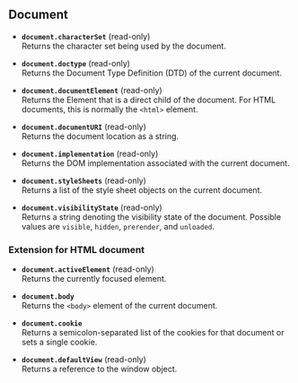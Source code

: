 ## Document

- **`document.characterSet`** (read-only)  
    Returns the character set being used by the document.
    
- **`document.doctype`** (read-only)  
    Returns the Document Type Definition (DTD) of the current document.
    
- **`document.documentElement`** (read-only)  
    Returns the Element that is a direct child of the document. For HTML documents, this is normally the `<html>` element.
    
- **`document.documentURI`** (read-only)  
    Returns the document location as a string.
    
- **`document.implementation`** (read-only)  
    Returns the DOM implementation associated with the current document.
    
- **`document.styleSheets`** (read-only)  
    Returns a list of the style sheet objects on the current document.
    
- **`document.visibilityState`**  (read-only)   
    Returns a string denoting the visibility state of the document. Possible values are `visible`,  `hidden`,  `prerender`, and `unloaded`.

    
### Extension for HTML document
- **`document.activeElement`** (read-only)  
    Returns the currently focused element.
    
- **`document.body`**  
    Returns the `<body>` element of the current document.
    
- **`document.cookie`**  
    Returns a semicolon-separated list of the cookies for that document or sets a single cookie.
    
- **`document.defaultView`** (read-only)  
    Returns a reference to the window object.
    




